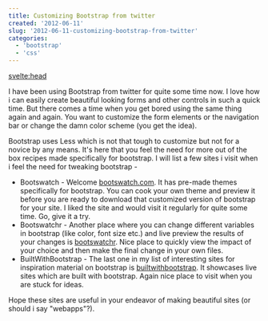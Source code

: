 ```yaml
---
title: Customizing Bootstrap from twitter
created: '2012-06-11'
slug: '2012-06-11-customizing-bootstrap-from-twitter'
categories:
  - 'bootstrap'
  - 'css'
---
```


<svelte:head>

<title>Customizing Bootstrap from twitter</title>
</svelte:head>

I have been using Bootstrap from twitter for quite some time now. I love how i can easily create beautiful looking forms and other controls in such a quick time. But there comes a time when you get bored using the same thing again and again. You want to customize the form elements or the navigation bar or change the damn color scheme (you get the idea).

Bootstrap uses Less which is not that tough to customize but not for a novice by any means. It's here that you feel the need for more out of the box recipes made specifically for bootstrap. I will list a few sites i visit when i feel the need for tweaking bootstrap -

- Bootswatch - Welcome <a href="https://bootswatch.com/" target="_blank" rel="noreferrer">bootswatch.com</a>. It has pre-made themes specifically for bootstrap. You can cook your own theme and preview it before you are ready to download that customized version of bootstrap for your site. I liked the site and would visit it regularly for quite some time. Go, give it a try.
- Bootswatchr - Another place where you can change different variables in bootstrap (like color, font size etc.) and live preview the results of your changes is <a href="http://bootswatchr.com/" target="_blank" rel="noreferrer">bootswatchr</a>. Nice place to quickly view the impact of your choice and then make the final change in your own files.
- BuiltWithBootstrap - The last one in my list of interesting sites for inspiration material on bootstrap is <a href="http://builtwithbootstrap.com/" target="_blank" rel="noreferrer">builtwithbootstrap</a>. It showcases live sites which are built with bootstrap. Again nice place to visit when you are stuck for ideas.

Hope these sites are useful in your endeavor of making beautiful sites (or should i say "webapps"?).
